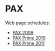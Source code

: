 # PAX

Web page schedules:
* [PAX 2009](https://web.archive.org/web/20091024105658/http://www.paxsite.com/paxprime/schedule.php)
* [PAX Prime 2010](https://web.archive.org/web/20100820100530/http://www.paxsite.com/paxprime/schedule.php)
* [PAX Prime 2011](https://web.archive.org/web/20110807230131/http://prime.paxsite.com/schedule.php)

